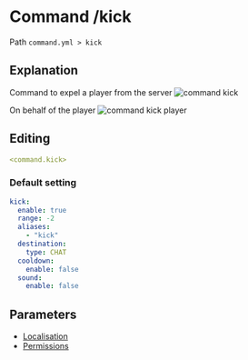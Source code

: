 # Command /kick
Path `command.yml > kick`

## Explanation
Command to expel a player from the server
![command kick](/commandkick.png)

On behalf of the player
![command kick player](/commandkickplayer.png)

## Editing
```yaml
<command.kick>
```

### Default setting
```yaml
kick:
  enable: true
  range: -2
  aliases:
    - "kick"
  destination:
    type: CHAT
  cooldown:
    enable: false
  sound:
    enable: false
```

## Parameters

- [Localisation](/docs/localizations/ru_ru/command/kick/)
- [Permissions](/docs/permission/command/kick/)

<!--@include: @/parts/enable.md-->
<!--@include: @/parts/range.md-->
<!--@include: @/parts/aliases.md-->
<!--@include: @/parts/destination.md-->
<!--@include: @/parts/cooldown.md-->
<!--@include: @/parts/sound.md-->
